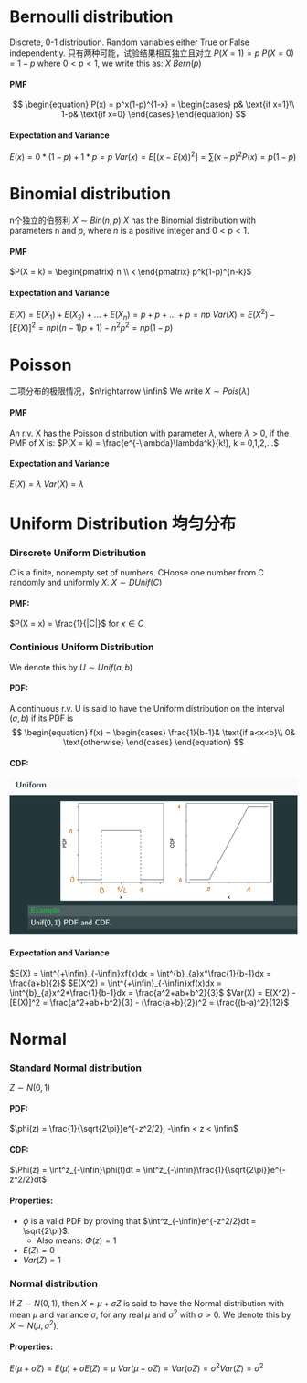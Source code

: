 # Bernoulli distribution
Discrete, 0-1 distribution. Random variables either True or False independently. 只有两种可能，试验结果相互独立且对立
$P(X = 1) = p$
$P(X = 0) = 1 - p$
where $0<p<1$, we write this as:
$X ~ Bern(p)$

#### PMF
$$
\begin{equation}
P(x) = p^x(1-p)^{1-x} = 
\begin{cases}
p& \text{if x=1}\\
1-p& \text{if x=0}
\end{cases}
\end{equation}
$$

#### Expectation and Variance
$E(x) = 0*(1-p) + 1*p = p$
$Var(x) = E[(x-E(x))^2] = \sum(x-p)^2P(x) = p(1-p)$

# Binomial distribution
n个独立的伯努利
$X ∼Bin(n,p)$
$X$ has the Binomial distribution with parameters n and $p$, where $n$ is a positive integer and $0 <p <1$.

#### PMF
$P(X = k) = \begin{pmatrix} n \\ k \end{pmatrix} p^k(1-p)^{n-k}$

#### Expectation and Variance
$E(X) = E(X_1) + E(X_2) + ... + E(X_n) = p+p+...+p = np$
$Var(X) = E(X^2) - [E(X)]^2 = np((n-1)p+1)-n^2p^2 = np(1-p)$

# Poisson
二项分布的极限情况，$n\rightarrow \infin$
We write $X \sim Pois(\lambda)$

#### PMF
An r.v. X has the Poisson distribution with parameter $\lambda$, where $\lambda > 0$, if the PMF of X is:
$P(X = k) = \frac{e^{-\lambda}\lambda^k}{k!}, k = 0,1,2,...$

#### Expectation and Variance
$E(X) = \lambda$
$Var(X) = \lambda$

# Uniform Distribution 均匀分布
### Dirscrete Uniform Distribution
$C$ is a finite, nonempty set of numbers. CHoose one number from C randomly and uniformly $X$.
$X ∼DUnif(C)$

#### PMF:
$P(X = x) = \frac{1}{|C|}$
for $x \in C$

### Continious Uniform Distribution
We denote this by $U \sim Unif(a,b)$

#### PDF:
A continuous r.v. U is said to have the Uniform distribution on the interval $(a,b)$ if its
PDF is
$$
\begin{equation}
f(x) = 
\begin{cases}
\frac{1}{b-1}& \text{if a<x<b}\\
0& \text{otherwise}
\end{cases}
\end{equation}
$$

#### CDF:
![](img/5.1.png)

#### Expectation and Variance
$E(X) = \int^{+\infin}_{-\infin}xf(x)dx = \int^{b}_{a}x*\frac{1}{b-1}dx = \frac{a+b}{2}$
$E(X^2) = \int^{+\infin}_{-\infin}xf(x)dx = \int^{b}_{a}x^2*\frac{1}{b-1}dx = \frac{a^2+ab+b^2}{3}$
$Var(X) = E(X^2) - [E(X)]^2 = \frac{a^2+ab+b^2}{3} - (\frac{a+b}{2})^2 = \frac{(b-a)^2}{12}$

# Normal

### Standard Normal distribution
$Z \sim N(0,1)$
#### PDF:
$\phi(z) = \frac{1}{\sqrt{2\pi}}e^{-z^2/2}, -\infin < z < \infin$
#### CDF:
$\Phi(z) = \int^z_{-\infin}\phi(t)dt = \int^z_{-\infin}\frac{1}{\sqrt{2\pi}}e^{-z^2/2}dt$
#### Properties:
+ $\phi$ is a valid PDF by proving that $\int^z_{-\infin}e^{-z^2/2}dt = \sqrt{2\pi}$. 
  + Also means: $\Phi(z) = 1$
+ $E(Z) = 0$
+ $Var(Z) = 1$

### Normal distribution
If $Z \sim N(0,1)$, then $X = \mu + \sigma Z$
is said to have the Normal distribution with mean $\mu$ and variance $\sigma$, for any real $\mu$ and $\sigma^2$ with $\sigma >0$. We denote this by $X \sim N (\mu,\sigma^2)$.

#### Properties:
$E(\mu+\sigma Z) = E(\mu) + \sigma E(Z) = \mu$
$Var(\mu + \sigma Z) = Var(\sigma Z) = \sigma^2Var(Z) = \sigma^2$